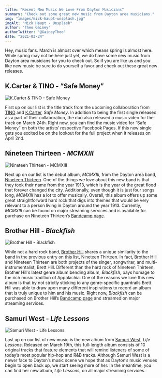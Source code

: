 ```yaml
---
title: "Recent New Music We Love From Dayton Musicians"
summary: "Check out some great new music from Dayton area musicians."
img: "images/mick-haupt-unsplash.jpg"
imgAlt: "Mick Haupt - Unsplash"
author: "Theo Gainey"
authorTwitter: "@GaineyTheo"
date: "2021-03-24"
---
```

Hey, music fans. March is almost over which means spring is almost here. While spring may not be here just yet, we do have some new music from Dayton area musicians for you to check out. So if you are like us and you like new music be sure to do yourself a favor and check out these great new releases.

## K.Carter & TINO - “Safe Money”
![K.Carter & TINO - Safe Money](/images/tino-kcarter-safe-money.jpeg)

First up on our list is the title track from the upcoming collaboration from [TINO](https://www.facebook.com/hiphoptino) and [K.Carter](https://www.facebook.com/kcartersonofhiphop), *Safe Money*. In addition to being the first single released as a part of their collaboration, the duo also released a music video for the track on March 24th. Right now, you can find the music video for “Safe Money” on both the artists’ respective Facebook Pages. If this new single gets you excited be on the lookout for the full project when it releases on April 2nd.

## Nineteen Thirteen - *MCMXIII*
![Nineteen Thirteen - MCMXIII](/images/nineteen-thirteen-mcmxiii.jpeg)

Next up on our list is the debut album, *MCMXIII*, from the Dayton area band, [Nineteen Thirteen](https://www.facebook.com/nineteenthirteenmusic). One of the things we love about this new band is that they took their name from the year 1913, which is the year of the great flood that forever changed the city. Additionally, even though it is just four songs long, *MCMXIII* has a lot to offer musically. Overall, this album offers up some great straightforward hard rock that digs into themes that would be very relevant to a person living in Dayton around the year 1913. Currently, *MCMXIII* can be found on major streaming services and is available for purchase on Nineteen Thirteen’s [Bandcamp page](https://nineteenthirteenmusic.bandcamp.com/releases).

## Brother Hill - *Blackfish*
![Brother Hill - Blackfish](/images/brother-hill-blackfish.jpeg)

While not a hard rock band, [Brother Hill](https://www.facebook.com/brotherhillofficial/) shares a unique similarity to the band in the previous entry on this list, Nineteen Thirteen. In fact, Brother Hill and Nineteen Thirteen are both projects of the singer, songwriter, and multi-instrumentalist, Brett Hill. Different than the hard rock of Nineteen Thirteen, Brother Hill’s latest genre album bending album, *Blackfish*, pays homage to the rich music tradition of Appalachia. One of the reasons we love this new album is that by not strictly sticking to any genre-specific guardrails Brett Hill was able to draw upon many different inspirations to record an album that is truly unique to him and his music. Right now, *Blackfish* can be purchased on Brother Hill’s [Bandcamp page](https://brotherhill.bandcamp.com/album/blackfish) and streamed on major streaming services.

## Samuri West - *Life Lessons*
![Samuri West - Life Lessons](/images/samuri-west-life-lessons.jpeg)

Last up on our list of new music is the new album from [Samuri West](https://www.facebook.com/samuriwest/), *Life Lessons*. Released on March 19th, this full-length album consists of 10 original tracks that feature elements that will remind listeners of some of today’s most popular hip-hop and R&B tracks. Although Samuri West is a newer face to Dayton’s music scene we hope that as Dayton’s music venues begin to open back up, we start seeing more of her. In the meantime, you can find her new album, *Life Lessons*, on all major streaming services.
